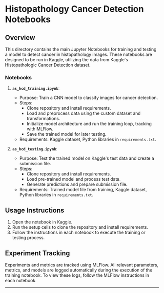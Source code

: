# Histopathology Cancer Detection Notebooks

## Overview

This directory contains the main Jupyter Notebooks for training and testing a model to detect cancer in histopathology images. These notebooks are designed to be run in Kaggle, utilizing the data from Kaggle's Histopathologic Cancer Detection dataset.

### Notebooks

1. **`as_hcd_training.ipynb`**: 
   - Purpose: Train a CNN model to classify images for cancer detection.
   - Steps:
     - Clone repository and install requirements.
     - Load and preprocess data using the custom dataset and transformations.
     - Initialize model architecture and run the training loop, tracking with MLFlow.
     - Save the trained model for later testing.
   - Requirements: Kaggle dataset, Python libraries in `requirements.txt`.

2. **`as_hcd_testing.ipynb`**:
   - Purpose: Test the trained model on Kaggle's test data and create a submission file.
   - Steps:
     - Clone repository and install requirements.
     - Load pre-trained model and process test data.
     - Generate predictions and prepare submission file.
   - Requirements: Trained model file from training, Kaggle dataset, Python libraries in `requirements.txt`.

## Usage Instructions

1. Open the notebook in Kaggle.
2. Run the setup cells to clone the repository and install requirements.
3. Follow the instructions in each notebook to execute the training or testing process.

## Experiment Tracking

Experiments and metrics are tracked using MLFlow. All relevant parameters, metrics, and models are logged automatically during the execution of the training notebook. To view these logs, follow the MLFlow instructions in each notebook.

---
